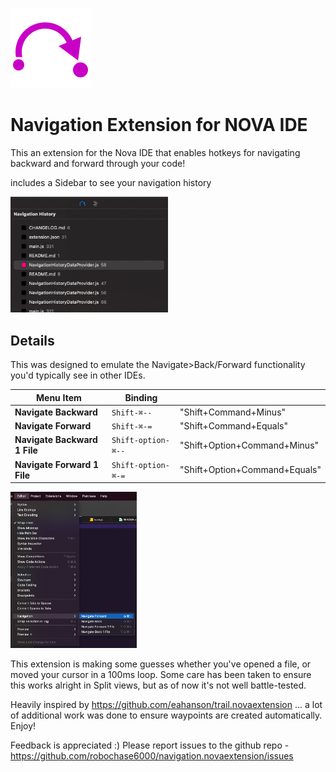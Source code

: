 ![Navigation](./extension@4x.png "Navigation")

# Navigation Extension for NOVA IDE

This an extension for the Nova IDE that enables hotkeys for navigating backward and forward through your code!

includes a Sidebar to see your navigation history

<img src="https://raw.githubusercontent.com/robochase6000/navigation.novaextension/main/sidebar.png" height="50%" width="50%" >

## Details

This was designed to emulate the Navigate>Back/Forward functionality you'd typically see in other IDEs.

| Menu Item              | Binding         |                        |
| ---------------------- | --------------- | ---------------------- |
| **Navigate Backward**  | `Shift-⌘--`     | "Shift+Command+Minus"  |
| **Navigate Forward**   | `Shift-⌘-=`     | "Shift+Command+Equals" |
| **Navigate Backward 1 File**  | `Shift-option-⌘--`     | "Shift+Option+Command+Minus"  |
| **Navigate Forward 1 File**   | `Shift-option-⌘-=`     | "Shift+Option+Command+Equals" |

<img src="https://raw.githubusercontent.com/robochase6000/navigation.novaextension/main/menu-commands.png" height="40%" width="40%" >

This extension is making some guesses whether you've opened a file, or moved your cursor in a 100ms loop.  Some care has been taken to ensure this works alright in Split views, but as of now it's not well battle-tested.

Heavily inspired by https://github.com/eahanson/trail.novaextension ... a lot of additional work was done to ensure waypoints are created automatically. Enjoy!

Feedback is appreciated :)
Please report issues to the github repo - https://github.com/robochase6000/navigation.novaextension/issues


